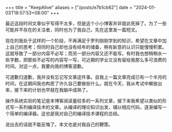 +++
title = "KeepAlive"
aliases = ["/posts/e7b1cb62"]
date = "2024-01-03T18:57:53+08:00"
+++

最近这段时间文章似乎写得不太多，但是这个小小博客并非就此死掉了。为了一些可能并不存在的关注者，同时也为了我自己，先在这里发一篇短文。

现在的我处于这样的一个阶段，不再满足于罗列刚刚学到的知识，希望在文章中加上自己的思考；但同时自己却也没有经年的储备，稍有新意的认识只能慢慢积累。这就导致了一部分内容不必写；而另一部分内容又还不能写。有时我也想稍稍水一些字数，把那些不必写的内容写一写，可近期的学业又没有留给我那么多可浪费的时间。对这一点，我要向我的博客道歉。

可道歉归道歉，我并没有忘记写文章这件事。自我上一篇文章完成已有一个半月的时间，在这期间我也构思了许久自己要做些什么。就在今天，我从考试中解放出来，接下来的计划也早就在我脑中成熟了。

操作系统实验的笔记是本博客阅读量较多的一系列文章，接下来我希望以类似的形式写一系列编译技术的文章。从编译的理论知识出发，辅以相应代码，逐渐编写一个简单的编译器。这也是我对自己的编译技术课程的总结。

说出去的话就不能反悔了。本文也是对我自己的鞭策。
